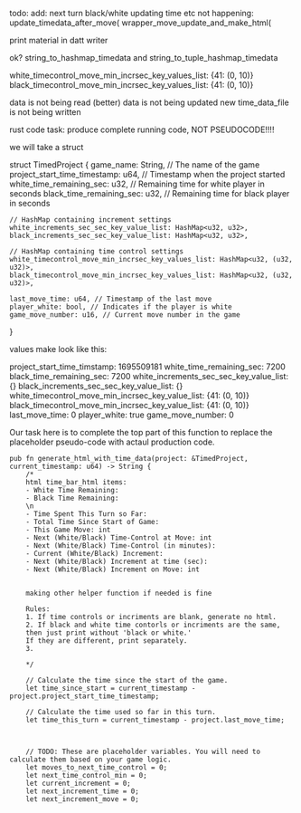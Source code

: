 todo: 
add: next turn black/white
updating time etc not happening:
update_timedata_after_move(
wrapper_move_update_and_make_html(


print material in datt writer



ok?
string_to_hashmap_timedata and 
string_to_tuple_hashmap_timedata 


white_timecontrol_move_min_incrsec_key_values_list: {41: (0, 10)}
black_timecontrol_move_min_incrsec_key_values_list: {41: (0, 10)}



data is not being read (better)
data is not being updated
new time_data_file is not being written





rust code task: 
produce complete running code, NOT PSEUDOCODE!!!!

we will take a struct

struct TimedProject {
    game_name: String, // The name of the game
    project_start_time_timestamp: u64, // Timestamp when the project started
    white_time_remaining_sec: u32, // Remaining time for white player in seconds
    black_time_remaining_sec: u32, // Remaining time for black player in seconds

    // HashMap containing increment settings
    white_increments_sec_sec_key_value_list: HashMap<u32, u32>,
    black_increments_sec_sec_key_value_list: HashMap<u32, u32>,

    // HashMap containing time control settings
    white_timecontrol_move_min_incrsec_key_values_list: HashMap<u32, (u32, u32)>,
    black_timecontrol_move_min_incrsec_key_values_list: HashMap<u32, (u32, u32)>,

    last_move_time: u64, // Timestamp of the last move
    player_white: bool, // Indicates if the player is white
    game_move_number: u16, // Current move number in the game
}


values make look like this:

project_start_time_timstamp: 1695509181
white_time_remaining_sec: 7200
black_time_remaining_sec: 7200
white_increments_sec_sec_key_value_list: {}
black_increments_sec_sec_key_value_list: {}
white_timecontrol_move_min_incrsec_key_value_list: {41: (0, 10)}
black_timecontrol_move_min_incrsec_key_value_list: {41: (0, 10)}
last_move_time: 0
player_white: true
game_move_number: 0 


Our task here is to complete the top part of this function to replace the placeholder pseudo-code with actaul production code.


    pub fn generate_html_with_time_data(project: &TimedProject, current_timestamp: u64) -> String {
        /* 
        html time_bar_html items:
        - White Time Remaining:
        - Black Time Remaining:
        \n
        - Time Spent This Turn so Far:
        - Total Time Since Start of Game:
        - This Game Move: int
        - Next (White/Black) Time-Control at Move: int
        - Next (White/Black) Time-Control (in minutes): 
        - Current (White/Black) Increment:
        - Next (White/Black) Increment at time (sec):
        - Next (White/Black) Increment on Move: int


        making other helper function if needed is fine

        Rules: 
        1. If time controls or incriments are blank, generate no html.
        2. If black and white time contorls or incriments are the same, 
        then just print without 'black or white.'
        If they are different, print separately.
        3. 
        
        */

        // Calculate the time since the start of the game.
        let time_since_start = current_timestamp - project.project_start_time_timestamp;
    
        // Calculate the time used so far in this turn.
        let time_this_turn = current_timestamp - project.last_move_time;
    


        // TODO: These are placeholder variables. You will need to calculate them based on your game logic.
        let moves_to_next_time_control = 0;
        let next_time_control_min = 0;
        let current_increment = 0;
        let next_increment_time = 0;
        let next_increment_move = 0;